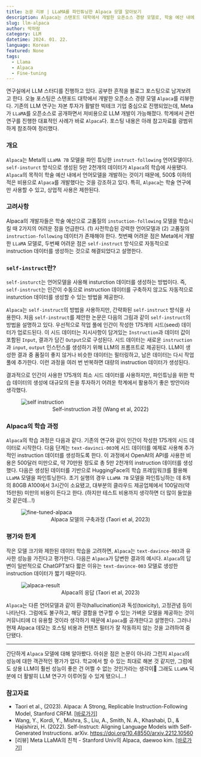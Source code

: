 ```yaml
---
title: 논문 리뷰 | LLaMA를 파인튜닝한 Alpaca 모델 알아보기
description: Alpaca는 스탠포드 대학에서 개발한 오픈소스 경량 모델로, 학술 예산 내에서 어떻게 언어모델을 개발했는지 알아보자.
slug: llm-alpaca
author: 박하람
category: LLM
datetime: 2024. 01. 22.
language: Korean
featured: None
tags:
  - Llama
  - Alpaca
  - Fine-tuning
---
```


연구실에서 LLM 스터디를 진행하고 있다. 공부한 흔적을 블로그 포스팅으로 남겨보려고 한다. 오늘 포스팅은 스탠포드 대학에서 개발한 오픈소스 경량 모델 `Alpaca`를 리뷰한다. 기존의 LLM 연구는 자본 투자가 활발한 빅테크 기업 중심으로 진행되었는데, Meta가 `LLaMA`를 오픈소스로 공개하면서 저비용으로 LLM 개발이 가능해졌다. 학계에서 관련 연구를 진행한 대표적인 사례가 바로 `Alpaca`다. 포스팅 내용은 아래 참고자료를 광범위하게 참조하여 정리했다.

### 개요

`Alpaca`는 Meta의 `LLaMA 7B` 모델을 파인 튜닝한 `instruct-following` 언어모델이다. `self-insturct` 방식으로 생성된 5만 2천개의 데이터가 `Alpaca`의 학습에 사용됐다. `Alpaca`의 목적이 학술 예산 내에서 언어모델을 개발하는 것이기 때문에, 500$ 이하의 적은 비용으로 `Alpaca`를 개발했다는 것을 강조하고 있다. 특히, `Alpaca`는 학술 연구에만 사용할 수 있고, 상업적 사용은 제한된다.

### 고려사항

Alpaca의 개발자들은 학술 예산으로 고품질의 `instuction-following` 모델을 학습시킬 때 2가지의 어려운 점을 언급한다. (1) 사전학습된 강력한 언어모델과 (2) 고품질의 `instruction-following` 데이터가 존재해야 한다. 첫번째 어려운 점은 Meta에서 개발한 `LLaMA` 모델로, 두번째 어려운 점은 `self-instruct` 방식으로 자동적으로 instruction 데이터를 생성하는 것으로 해결되었다고 설명한다.

### `self-instruct`란?

`self-insturct`는 언어모델을 사용해 insturction 데이터를 생성하는 방법이다. 즉, `self-instruct`는 인간이 수동으로 instruction 데이터를 구축하지 않고도 자동적으로 insturction 데이터를 생성할 수 있는 방법을 제공한다.

`Alpaca`는 `self-instruct`의 방법을 사용하지만, 간략화된 `self-instruct` 방식을 사용한다. 처음 `self-instruct`를 제안한 논문은 다음의 그림과 같이 `self-instruct`의 방법을 설명하고 있다. 우선적으로 작업 풀에 인간이 작성한 175개의 시드(seed) 데이터가 업로드된다. 이 시드 데이터는 지시사항이 담겨있는 `Instruction`과 데이터 값이 포함된 `Input`, 결과가 담긴 `Output`으로 구성된다. 시드 데이터는 새로운 `instruction`과 `input`, `output` 인스턴스를 생성하기 위해 LLM의 프롬프트로 제공된다. LLM이 생성한 결과 중 품질이 좋지 않거나 비슷한 데이터는 필터링하고, 남은 데이터는 다시 작업 풀에 추가한다. 이런 과정을 여러 번 반복하면 대량의 instruction 데이터가 생성된다.

결과적으로 인간이 사용한 175개의 최소 시드 데이터를 사용하지만, 파인튜닝을 위한 학습 데이터의 생성에 대규모의 돈을 투자하기 어려운 학계에서 활용하기 좋은 방안이라 생각했다.

<figure>
    <img src="/llm-alpaca/2-3-self-instruction.jpeg" title="self instruction">    
    <figcaption style="text-align: center;">Self-instruction 과정 (Wang et al, 2022)</figcaption>
</figure>

### Alpaca의 학습 과정

`Alpaca`의 학습 과정은 다음과 같다. 기존의 연구와 같이 인간이 작성한 175개의 시드 데이터로 시작한다. 다음 단계는 `text-davinci-003`에 시드 데이터를 예제로 사용해 추가적인 instruction 데이터를 생성하도록 한다. 이 과정에서 OpenAI의 API를 사용한 비용은 500달러 미만으로, 약 70만원 정도로 총 5만 2천개의 instruction 데이터를 생성했다. 다음은 생성된 데이터를 기반으로 HuggingFace의 학습 프레임워크를 활용해 `LLaMA` 모델을 파인튜닝한다. 초기 실행의 경우 `LLaMA 7B` 모델을 파인튜닝하는 데 8개의 80GB A100에서 3시간이 소요됐고, 대부분의 클라우드 제공업체에서 100달러(약 15만원) 미만의 비용이 든다고 한다. (하지만 테스트 비용까지 생각하면 더 많이 들었을 것 같은데...!)

<figure>
    <img src="/llm-alpaca/2-3-fine-tuned-alpaca.png" title="fine-tuned-alpaca">    
    <figcaption style="text-align: center;">Alpaca 모델의 구축과정 (Taori et al, 2023)</figcaption>
</figure>

### 평가와 한계

작은 모델 크기와 제한된 데이터 학습을 고려하면, `Alpaca`는 `text-davince-003`과 유사한 성능을 가진다고 평가한다. 다음은 `Alpaca`가 답변한 결과의 예시다. `Alpaca`의 답변이 일반적으로 ChatGPT보다 짧은 이유는 `text-davince-003` 모델로 생성한 instruction 데이터가 짧기 때문이다.

<figure>
    <img src="/llm-alpaca/2-3-alpaca-result.png" title="alpaca-result">    
    <figcaption style="text-align: center;">Alpaca의 응답 (Taori et al, 2023)</figcaption>
</figure>

`Alpaca`는 다른 언어모델과 같이 환각(hallucination)과 독성(toxicity), 고정관념 등이 나타난다. 그럼에도 불구하고, 해당 결함을 연구할 수 있는 가벼운 모델을 제공하는 것이 커뮤니티에 더 유용할 것이라 생각하기 때문에 `Alpaca`를 공개한다고 설명한다. 그러나 현재 Alpaca 데모는 호스팅 비용과 컨텐츠 필터가 잘 작동하지 않는 것을 고려하여 중단됐다.

---

간단하게 `Alpaca` 모델에 대해 알아봤다. 아쉬운 점은 논문이 아니라 그런지 `Alpaca`의 성능에 대한 객관적인 평가가 없다. 학교에서 할 수 있는 최대로 해본 것 같지만, 그럼에도 상용 LLM이 훨씬 성능이 좋은 건 어쩔 수 없는 것인가라는 생각이🥲 그래도 `LLaMA` 덕분에 더 활발히 LLM 연구가 이루어질 수 있게 됐으니...!

### 참고자료

- Taori et al., (2023). Alpaca: A Strong, Replicable Instruction-Following Model, Stanford CRFM. [[바로가기]](https://crfm.stanford.edu/2023/03/13/alpaca.html)
- Wang, Y., Kordi, Y., Mishra, S., Liu, A., Smith, N. A., Khashabi, D., & Hajishirzi, H. (2022). Self-Instruct: Aligning Language Models with Self-Generated Instructions. arXiv. https://doi.org/10.48550/arxiv.2212.10560
- [리뷰] Meta LLaMA의 친척 - Stanford Univ의 Alpaca, daewoo kim. [[바로가기]](https://moon-walker.medium.com/%EB%A6%AC%EB%B7%B0-meta-llama%EC%9D%98-%EC%B9%9C%EC%B2%99-stanford-univ%EC%9D%98-alpaca-ec82d432dc25)
